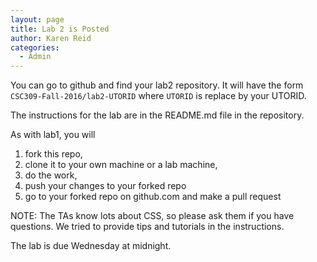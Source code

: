 ```yaml
---
layout: page
title: Lab 2 is Posted
author: Karen Reid
categories:
  - Admin
---
```

You can go to github and find your lab2 repository. It will have the form 
 `CSC309-Fall-2016/lab2-UTORID` where `UTORID` is replace by your UTORID.
 
The instructions for the lab are in the README.md file in the repository.
 
As with lab1, you will 

  1. fork this repo,
  1. clone it to your own machine or a lab machine,
  1. do the work,
  1. push your changes to your forked repo
  1. go to your forked repo on github.com and make a pull request
 
NOTE:  The TAs know lots about CSS, so please ask them if you have questions.  We tried to provide tips and tutorials in the instructions.
 
The lab is due Wednesday at midnight.
